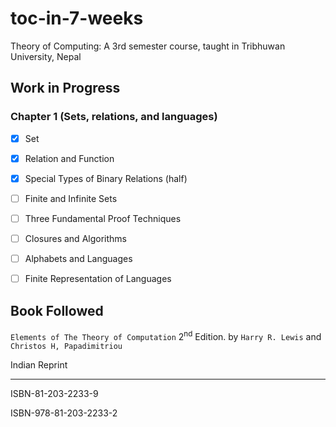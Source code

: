 toc-in-7-weeks
==============

Theory of Computing: A 3rd semester course, taught in Tribhuwan University, Nepal

Work in Progress
----
### Chapter 1 (Sets, relations, and languages)
- [x] Set
- [x] Relation and Function
- [x] Special Types of Binary Relations (half)
- [ ] Finite and Infinite Sets
- [ ] Three Fundamental Proof Techniques
- [ ] Closures and Algorithms
- [ ] Alphabets and Languages
- [ ] Finite Representation of Languages


Book Followed
----

`Elements of The Theory of Computation` 2<sup>nd</sup> Edition.  by `Harry R. Lewis` and `Christos H, Papadimitriou`  

Indian Reprint

------------------
ISBN-81-203-2233-9

ISBN-978-81-203-2233-2
